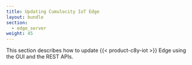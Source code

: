 ```yaml
---
title: Updating Cumulocity IoT Edge
layout: bundle
section: 
  - edge_server
weight: 45
---
```


This section describes how to update {{< product-c8y-iot >}} Edge using the GUI and the REST APIs.
